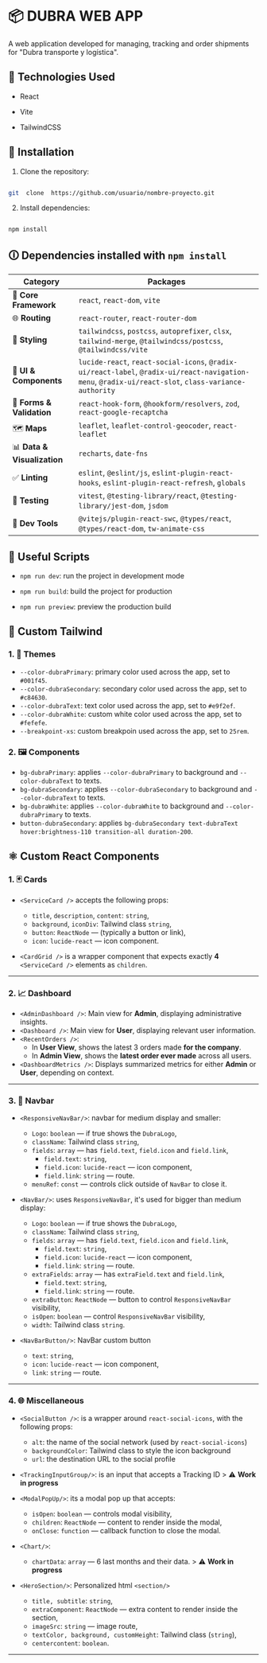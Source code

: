 
# 📦 DUBRA WEB APP

  

A web application developed for managing, tracking and order shipments for "Dubra transporte y logística".

  

## 🧪 Technologies Used

  

- React

- Vite

- TailwindCSS

  

## 🚀 Installation

  

1. Clone the repository:

  

```bash

git  clone  https://github.com/usuario/nombre-proyecto.git

```

  

2. Install dependencies:

  

```bash

npm install

```

## 🛈 Dependencies installed with `npm install`

| Category               | Packages                                                                                                                                       |
|-|-
| 🧠 **Core Framework**   | `react`, `react-dom`, `vite`                                                                                                 
| 🌐 **Routing**          | `react-router`, `react-router-dom`                                                                                                             
| 🎨 **Styling**          | `tailwindcss`, `postcss`, `autoprefixer`, `clsx`, `tailwind-merge`, `@tailwindcss/postcss`, `@tailwindcss/vite`                               |
| 🧩 **UI & Components**  | `lucide-react`, `react-social-icons`, `@radix-ui/react-label`, `@radix-ui/react-navigation-menu`, `@radix-ui/react-slot`, `class-variance-authority`               |
| 📝 **Forms & Validation** | `react-hook-form`, `@hookform/resolvers`, `zod`, `react-google-recaptcha`                                                              
| 🗺️ **Maps**             | `leaflet`, `leaflet-control-geocoder`, `react-leaflet`                                                                                        
| 📊 **Data & Visualization** | `recharts`, `date-fns`                                                                                                                                                                                                                               
| ✅ **Linting**           | `eslint`, `@eslint/js`, `eslint-plugin-react-hooks`, `eslint-plugin-react-refresh`, `globals`                                                |
| 🧪 **Testing**           | `vitest`, `@testing-library/react`, `@testing-library/jest-dom`, `jsdom`                                                                     
| 🧰 **Dev Tools**         | `@vitejs/plugin-react-swc`, `@types/react`, `@types/react-dom`, `tw-animate-css`|


## 📜 Useful Scripts

-   `npm run dev`: run the project in development mode
    
-   `npm run build`: build the project for production
    
-   `npm run preview`: preview the production build

## 🍃 Custom Tailwind
### 1. 🎨 Themes
- `--color-dubraPrimary`: primary color used across the app, set to `#001f45`.
-  `--color-dubraSecondary`: secondary color used across the app, set to `#c84630`.
-  `--color-dubraText`: text color used across the app, set to `#e9f2ef`.
- `--color-dubraWhite`: custom white color used across the app, set to `#fefefe`.
- `--breakpoint-xs`: custom breakpoin used across the app, set to `25rem`.

###  2. 🖼️ Components
- `bg-dubraPrimary`: applies `--color-dubraPrimary` to background and `--color-dubraText` to texts.
- `bg-dubraSecondary`: applies `--color-dubraSecondary` to background and `--color-dubraText` to texts.
- `bg-dubraWhite`: applies `--color-dubraWhite` to background and `--color-dubraPrimary` to texts.
- `button-dubraSecondary`: applies `bg-dubraSecondary text-dubraText hover:brightness-110 transition-all duration-200`.


## ⚛️ Custom React Components

### 1. 🃏 Cards

- `<ServiceCard />` accepts the following props:
  - `title`, `description`, `content`: `string`,
  - `background`, `iconDiv`: Tailwind class `string`,
  - `button`: `ReactNode` — (typically a button or link),
  - `icon`: `lucide-react` —  icon component.

- `<CardGrid />` is a wrapper component that expects exactly **4** `<ServiceCard />` elements as `children`.

---

### 2. 📈 Dashboard

- `<AdminDashboard />`: Main view for **Admin**, displaying administrative insights.
- `<Dashboard />`: Main view for **User**, displaying relevant user information.
- `<RecentOrders />`:  
  - In **User View**, shows the latest 3 orders made **for the company**.  
  - In **Admin View**, shows the **latest order ever made** across all users.
- `<DashboardMetrics />`: Displays summarized metrics for either **Admin** or **User**, depending on context.

---

### 3. 🧭 Navbar
- `<ResponsiveNavBar/>`: navbar for medium display and smaller:
	- `Logo`: `boolean` — if true shows the `DubraLogo`,
	- `className`: Tailwind class `string`,
	- `fields`: `array` — has `field.text`, `field.icon` and `field.link`,
		-  `field.text`: `string`,
		- `field.icon`: `lucide-react` —  icon component,
		- `field.link`: `string` —  route.
	- `menuRef`: `const` — controls click outside of `NavBar` to close it. 

- `<NavBar/>`: uses `ResponsiveNavBar`, it's used for bigger than medium display:
	- `Logo`: `boolean` — if true shows the `DubraLogo`, 
	- `className`: Tailwind class `string`,
	- `fields`: `array` — has `field.text`, `field.icon` and `field.link`,
		-  `field.text`: `string`,
		- `field.icon`: `lucide-react` —  icon component,
		- `field.link`: `string` —  route.
	- `extraFields`: `array` — has `extraField.text` and `field.link`,
		-  `field.text`: `string`,
		- `field.link`: `string` —  route.
	- `extraButton`: `ReactNode` — button to control `ResponsiveNavBar` visibility,
	- `isOpen`: `boolean` — control `ResponsiveNavBar` visibility,
	- `width`: Tailwind class `string`.
	
- `<NavBarButton/>`: NavBar custom button
	- `text`: `string`,
	- `icon`: `lucide-react` —  icon component,
	- `link`: `string` —  route.

---

### 4. 🌐 Miscellaneous

- `<SocialButton />`: is a wrapper around `react-social-icons`, with the following props:
  - `alt`: the name of the social network (used by `react-social-icons`)
  - `backgroundColor`: Tailwind class to style the icon background
  - `url`: the destination URL to the social profile

- `<TrackingInputGroup/>`: is an input that accepts a Tracking ID
		 > ⚠️ **Work in progress**
		 
- `<ModalPopUp/>`: its a modal pop up that accepts:
  - `isOpen`: `boolean` — controls modal visibility,
  - `children`: `ReactNode` — content to render inside the modal,
  - `onClose`: `function` — callback function to close the modal.

- `<Chart/>`: 
	- `chartData`: `array` — 6 last months and their data.
	      > ⚠️ **Work in progress**

- `<HeroSection/>`: Personalized html `<section/>`
	- `title, subtitle`: `string`,
	- `extraComponent`: `ReactNode` — extra content to render inside the section,
	- `imageSrc`: `string` — image route,
	- `textColor, background, customHeight`: Tailwind class (`string`),
	- `centercontent`: `boolean`.
---
	 
